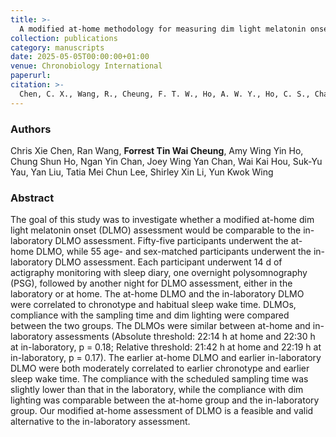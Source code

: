 ```yaml
---
title: >-
  A modified at-home methodology for measuring dim light melatonin onset timing in healthy adults.
collection: publications
category: manuscripts
date: 2025-05-05T00:00:00+01:00
venue: Chronobiology International
paperurl: 
citation: >-
  Chen, C. X., Wang, R., Cheung, F. T. W., Ho, A. W. Y., Ho, C. S., Chan, N. Y., Chan, J. W. Y., Hou, W. K., Yau, S. Y., Liu, Y., Lee, T. M. C., Li, S. X., & Wing, Y. K. (2025). A modified at-home methodology for measuring dim light melatonin onset timing in healthy adults. Chronobiology international, 42(5), 653–663.
---
```

### Authors
Chris Xie Chen, Ran Wang, **Forrest Tin Wai Cheung**, Amy Wing Yin Ho, Chung Shun Ho, Ngan Yin Chan, Joey Wing Yan Chan, Wai Kai Hou, Suk-Yu Yau, Yan Liu, Tatia Mei Chun Lee, Shirley Xin Li, Yun Kwok Wing

### Abstract
The goal of this study was to investigate whether a modified at-home dim light melatonin onset (DLMO) assessment would be comparable to the in-laboratory DLMO assessment. Fifty-five participants underwent the at-home DLMO, while 55 age- and sex-matched participants underwent the in-laboratory DLMO assessment. Each participant underwent 14 d of actigraphy monitoring with sleep diary, one overnight polysomnography (PSG), followed by another night for DLMO assessment, either in the laboratory or at home. The at-home DLMO and the in-laboratory DLMO were correlated to chronotype and habitual sleep wake time. DLMOs, compliance with the sampling time and dim lighting were compared between the two groups. The DLMOs were similar between at-home and in-laboratory assessments (Absolute threshold: 22:14 h at home and 22:30 h at in-laboratory, p = 0.18; Relative threshold: 21:42 h at home and 22:19 h at in-laboratory, p = 0.17). The earlier at-home DLMO and earlier in-laboratory DLMO were both moderately correlated to earlier chronotype and earlier sleep wake time. The compliance with the scheduled sampling time was slightly lower than that in the laboratory, while the compliance with dim lighting was comparable between the at-home group and the in-laboratory group. Our modified at-home assessment of DLMO is a feasible and valid alternative to the in-laboratory assessment.